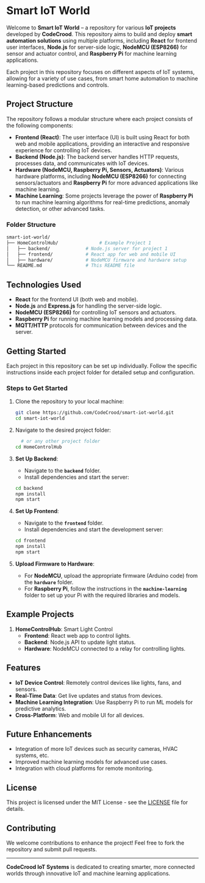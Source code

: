 
# Smart IoT World

Welcome to **Smart IoT World** – a repository for various **IoT projects** developed by **CodeCrood**. This repository aims to build and deploy **smart automation solutions** using multiple platforms, including **React** for frontend user interfaces, **Node.js** for server-side logic, **NodeMCU (ESP8266)** for sensor and actuator control, and **Raspberry Pi** for machine learning applications.

Each project in this repository focuses on different aspects of IoT systems, allowing for a variety of use cases, from smart home automation to machine learning-based predictions and controls.

## Project Structure

The repository follows a modular structure where each project consists of the following components:

- **Frontend (React)**: The user interface (UI) is built using React for both web and mobile applications, providing an interactive and responsive experience for controlling IoT devices.
- **Backend (Node.js)**: The backend server handles HTTP requests, processes data, and communicates with IoT devices.
- **Hardware (NodeMCU, Raspberry Pi, Sensors, Actuators)**: Various hardware platforms, including **NodeMCU (ESP8266)** for connecting sensors/actuators and **Raspberry Pi** for more advanced applications like machine learning.
- **Machine Learning**: Some projects leverage the power of **Raspberry Pi** to run machine learning algorithms for real-time predictions, anomaly detection, or other advanced tasks.

### Folder Structure

```bash
smart-iot-world/
├── HomeControlHub/               # Example Project 1
│   ├── backend/             # Node.js server for project 1
│   ├── frontend/            # React app for web and mobile UI
│   ├── hardware/            # NodeMCU firmware and hardware setup
└── README.md                # This README file
```

## Technologies Used

- **React** for the frontend UI (both web and mobile).
- **Node.js** and **Express.js** for handling the server-side logic.
- **NodeMCU (ESP8266)** for controlling IoT sensors and actuators.
- **Raspberry Pi** for running machine learning models and processing data.
- **MQTT/HTTP** protocols for communication between devices and the server.

## Getting Started

Each project in this repository can be set up individually. Follow the specific instructions inside each project folder for detailed setup and configuration.

### Steps to Get Started

1. Clone the repository to your local machine:
    ```bash
    git clone https://github.com/CodeCrood/smart-iot-world.git
    cd smart-iot-world
    ```

2. Navigate to the desired project folder:
    ```bash
      # or any other project folder
    cd HomeControlHub
    ```

3. **Set Up Backend**:
    - Navigate to the **`backend`** folder.
    - Install dependencies and start the server:
    ```bash
    cd backend
    npm install
    npm start
    ```

4. **Set Up Frontend**:
    - Navigate to the **`frontend`** folder.
    - Install dependencies and start the development server:
    ```bash
    cd frontend
    npm install
    npm start
    ```

5. **Upload Firmware to Hardware**:
    - For **NodeMCU**, upload the appropriate firmware (Arduino code) from the **`hardware`** folder.
    - For **Raspberry Pi**, follow the instructions in the **`machine-learning`** folder to set up your Pi with the required libraries and models.

## Example Projects

1. **HomeControlHub**: Smart Light Control
    - **Frontend**: React web app to control lights.
    - **Backend**: Node.js API to update light status.
    - **Hardware**: NodeMCU connected to a relay for controlling lights.

## Features

- **IoT Device Control**: Remotely control devices like lights, fans, and sensors.
- **Real-Time Data**: Get live updates and status from devices.
- **Machine Learning Integration**: Use Raspberry Pi to run ML models for predictive analytics.
- **Cross-Platform**: Web and mobile UI for all devices.

## Future Enhancements

- Integration of more IoT devices such as security cameras, HVAC systems, etc.
- Improved machine learning models for advanced use cases.
- Integration with cloud platforms for remote monitoring.

## License

This project is licensed under the MIT License - see the [LICENSE](LICENSE) file for details.

## Contributing

We welcome contributions to enhance the project! Feel free to fork the repository and submit pull requests.

---

**CodeCrood IoT Systems** is dedicated to creating smarter, more connected worlds through innovative IoT and machine learning applications.
